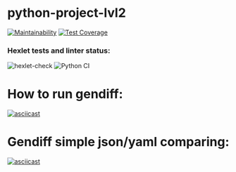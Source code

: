 # python-project-lvl2

[![Maintainability](https://api.codeclimate.com/v1/badges/0022402c85e41169c249/maintainability)](https://codeclimate.com/github/startitin36/python-project-lvl2/maintainability)
[![Test Coverage](https://api.codeclimate.com/v1/badges/0022402c85e41169c249/test_coverage)](https://codeclimate.com/github/startitin36/python-project-lvl2/test_coverage)


### Hexlet tests and linter status:
![hexlet-check](https://github.com/startitin36/python-project-lvl2/workflows/hexlet-check/badge.svg)
![Python CI](https://github.com/startitin36/python-project-lvl2/workflows/Python%20CI/badge.svg)

##

# How to run gendiff:

[![asciicast](https://asciinema.org/a/VjLMG7J66K3ioR9G9fKAFKubS.svg)](https://asciinema.org/a/VjLMG7J66K3ioR9G9fKAFKubS)

# Gendiff simple json/yaml comparing:

[![asciicast](https://asciinema.org/a/Sx8C1ECjPjmaICOqHJQ7ZxqUb.svg)](https://asciinema.org/a/Sx8C1ECjPjmaICOqHJQ7ZxqUb)
